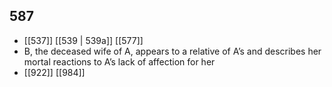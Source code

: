## 587
- [[537]] [[539 | 539a]] [[577]] 
- B, the deceased wife of A, appears to a relative of A’s and describes her mortal reactions to A’s lack of affection for her
- [[922]] [[984]] 

